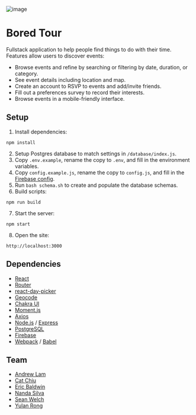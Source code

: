 ![image](https://user-images.githubusercontent.com/32132177/152610003-514ab037-6384-4b64-83bd-3da3670a0b37.png)

# Bored Tour
Fullstack application to help people find things to do with their time. Features allow users to discover events:
- Browse events and refine by searching or filtering by date, duration, or category.
- See event details including location and map.
- Create an account to RSVP to events and add/invite friends.
- Fill out a preferences survey to record their interests.
- Browse events in a mobile-friendly interface.

## Setup
1. Install dependencies:
```
npm install
```
2. Setup Postgres database to match settings in `/database/index.js`.
3. Copy `.env.example`, rename the copy to `.env`, and fill in the environment variables.
4. Copy `config.example.js`, rename the copy to `config.js`, and fill in the [Firebase config](https://firebase.google.com/docs/web/setup).
5. Run `bash schema.sh` to create and populate the database schemas.
6. Build scripts:
```
npm run build
```
7. Start the server:
```
npm start
```
8. Open the site:
```
http://localhost:3000
```

## Dependencies
- [React](https://reactjs.org)
- [Router](https://reactrouter.com)
- [react-day-picker](https://react-day-picker.js.org/)
- [Geocode](https://github.com/shukerullah/react-geocode)
- [Chakra UI](https://chakra-ui.com)
- [Moment.js](https://momentjs.com)
- [Axios](https://axios-http.com)
- [Node.js](https://nodejs.org/en) / [Express](https://expressjs.com)
- [PostgreSQL](https://www.postgresql.org)
- [Firebase](https://firebase.google.com)
- [Webpack](https://webpack.js.org) / [Babel](https://babeljs.io)

## Team
- [Andrew Lam](https://github.com/awhlam)
- [Cat Chiu](https://github.com/the-trash-panda)
- [Eric Baldwin](https://github.com/EricBaldwinn)
- [Nanda Silva](https://github.com/fernanda1411)
- [Sean Welch](https://github.com/seanpwelch90)
- [Yulan Rong](https://github.com/yulanrong)
